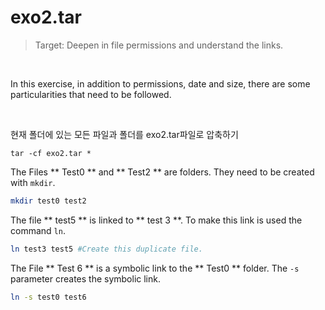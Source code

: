 # exo2.tar

> Target: Deepen in file permissions and understand the links.
<br>

In this exercise, in addition to permissions, date and size, there are some particularities that need to be followed.

<br>

현재 폴더에 있는 모든 파일과 폴더를 exo2.tar파일로 압축하기
```
tar -cf exo2.tar *
```
The Files ** Test0 ** and ** Test2 ** are folders. They need to be created with `mkdir`.
```bash
mkdir test0 test2
```
The file ** test5 ** is linked to ** test 3 **. To make this link is used the command `ln`.
```bash
ln test3 test5 #Create this duplicate file.
```

The File ** Test 6 ** is a symbolic link to the ** Test0 ** folder. The `-s` parameter creates the symbolic link.
```bash
ln -s test0 test6
```
